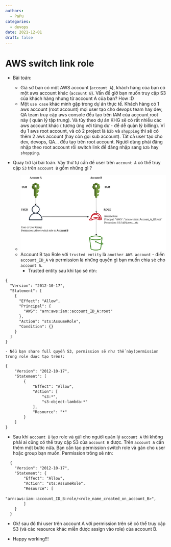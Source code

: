 ```yaml
---
authors:
  - PaPu
categories:
  - devops
date: 2021-12-01
draft: false
---
```


# AWS switch link role

- Bài toán:

  - Giả sử bạn có một AWS account (`account A`), khách hàng của bạn có một aws account khác (`account B`). Vấn đề giờ bạn muốn truy cập S3 của khách hàng nhưng từ account A của bạn? How :D
  - Một `use case` khác mình gặp trong dự án thực tế. Khách hàng có 1 aws account (root account) mọi user tạo cho devops team hay dev, QA team truy cập aws console đều tạo trên IAM của account root này ( quản lý tập trung). Và tùy theo dự án KHG sẽ có rất nhiều các aws account khác ( tương ứng với từng dự - để dễ quản lý billing). Ví dụ 1 aws root account, và có 2 project là `b2b` và `shopping` thì sẽ có thêm 2 aws account (hay còn gọi sub account). Tất cả user tạo cho dev, devops, QA... đều tạo trên root account. Người dùng phải đăng nhập theo root account rồi switch link để đăng nhập sang `b2b` hay `shopping`.

- Quay trở lại bài toán. Vậy thứ tự cần đề user trên `account A` có thể truy cập `S3` trên `account B` gồm những gì ?
  - ![aws-switch-link-role](../../images/2021/20211201-003900-aws-switch-link-role.png)
  - Account B tạo Role với `trusted entity` là `another AWS account` - điền `account_ID_A` và permission là những quyền gì bạn muốn chia sẻ cho `account A`.
    - Trusted entity sau khi tạo sẽ ntn:

```linenums="1"
{
  "Version": "2012-10-17",
  "Statement": [
    {
      "Effect": "Allow",
      "Principal": {
        "AWS": "arn:aws:iam::account_ID_A:root"
      },
      "Action": "sts:AssumeRole",
      "Condition": {}
    }
  ]
}
```

    - Nếu bạn share full quyền S3, permission sẽ như thế này(permission trong role được tạo trên):

```linenums="1"
{
    "Version": "2012-10-17",
    "Statement": [
        {
            "Effect": "Allow",
            "Action": [
                "s3:*",
                "s3-object-lambda:*"
            ],
            "Resource": "*"
        }
    ]
}
```

- Sau khi `account B` tạo role và gửi cho người quản lý `account A` thì không phải ai cũng có thể truy cập S3 của `account B` được. Trên `account A` cần thêm một bước nữa. Bạn cần tạo permission switch role và gán cho user hoặc group bạn muốn. Permission trông sẽ ntn:

```linenums="1"
  {
    "Version": "2012-10-17",
    "Statement": {
        "Effect": "Allow",
        "Action": "sts:AssumeRole",
        "Resource": [
            "arn:aws:iam::account_ID_B:role/<role_name_created_on_account_B>",
        ]
    }
  }
```

- Ok! sau đó thì user trên account A với permission trên sẽ có thể truy cập S3 (và các resource khác miễn được assign vào role) của account B.

- Happy working!!!
